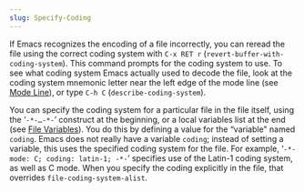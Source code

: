 ```yaml
---
slug: Specify-Coding
---
```


If Emacs recognizes the encoding of a file incorrectly, you can reread the file using the correct coding system with `C-x RET r` (`revert-buffer-with-coding-system`). This command prompts for the coding system to use. To see what coding system Emacs actually used to decode the file, look at the coding system mnemonic letter near the left edge of the mode line (see [Mode Line](Mode-Line)), or type `C-h C` (`describe-coding-system`).

You can specify the coding system for a particular file in the file itself, using the ‘`-*-…-*-`’<!-- /@w --> construct at the beginning, or a local variables list at the end (see [File Variables](File-Variables)). You do this by defining a value for the “variable" named `coding`. Emacs does not really have a variable `coding`; instead of setting a variable, this uses the specified coding system for the file. For example, ‘`-*-mode: C; coding: latin-1; -*-`’<!-- /@w --> specifies use of the Latin-1 coding system, as well as C mode. When you specify the coding explicitly in the file, that overrides `file-coding-system-alist`.
